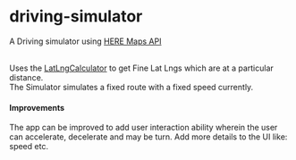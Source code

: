 # driving-simulator
A Driving simulator using <a href="https://developer.here.com/javascript-apis">HERE Maps API</a>

</p>
</br>Uses the <a href="https://github.com/mohamabid/LatLongCalculator">LatLngCalculator</a> to get Fine Lat Lngs which are at a particular distance. 

</br>
The Simulator simulates a fixed route with a fixed speed currently.

<h4>Improvements</h4>
The app can be improved to add user interaction ability wherein the user can accelerate, decelerate and may be turn. Add more details to the UI like: speed etc.
 
